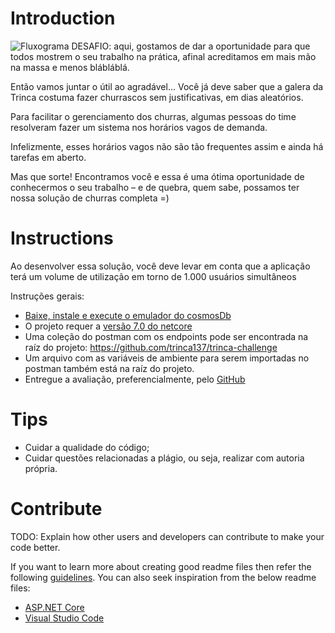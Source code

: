 # Introduction 
![Fluxograma](URL_da_Imagem)
DESAFIO: aqui, gostamos de dar a oportunidade para que todos mostrem o seu trabalho na prática, afinal acreditamos em mais mão na massa e menos blábláblá. 

Então vamos juntar o útil ao agradável... Você já deve saber que a galera da Trinca costuma fazer churrascos sem justificativas, em dias aleatórios. 

Para facilitar o gerenciamento dos churras, algumas pessoas do time resolveram fazer um sistema nos horários vagos de demanda. 

Infelizmente, esses horários vagos não são tão frequentes assim e ainda há tarefas em aberto. 

Mas que sorte! Encontramos você e essa é uma ótima oportunidade de conhecermos o seu trabalho – e de quebra, quem sabe, possamos ter nossa solução de churras completa =) 

# Instructions
Ao desenvolver essa solução, você deve levar em conta que a aplicação terá um volume de utilização em torno de 1.000 usuários simultâneos

Instruções gerais:
* [Baixe, instale e execute o emulador do cosmosDb](https://na01.safelinks.protection.outlook.com/?url=https%3A%2F%2Flearn.microsoft.com%2Fpt-br%2Fazure%2Fcosmos-db%2Flocal-emulator%3Ftabs%3Dssl-netstd21&data=05%7C01%7C%7C4d8234d88a034cc69ebd08dbf66b97cf%7C84df9e7fe9f640afb435aaaaaaaaaaaa%7C1%7C0%7C638374714189918435%7CUnknown%7CTWFpbGZsb3d8eyJWIjoiMC4wLjAwMDAiLCJQIjoiV2luMzIiLCJBTiI6Ik1haWwiLCJXVCI6Mn0%3D%7C3000%7C%7C%7C&sdata=iYASCNvCdHMMr%2FCWdFjA%2Biq6Ooge6u%2BEjJ9BPa%2FAdKc%3D&reserved=0)
* O projeto requer a [versão 7.0 do netcore](https://na01.safelinks.protection.outlook.com/?url=https%3A%2F%2Fdotnet.microsoft.com%2Fen-us%2Fdownload%2Fdotnet%2F7.0&data=05%7C01%7C%7C4d8234d88a034cc69ebd08dbf66b97cf%7C84df9e7fe9f640afb435aaaaaaaaaaaa%7C1%7C0%7C638374714189918435%7CUnknown%7CTWFpbGZsb3d8eyJWIjoiMC4wLjAwMDAiLCJQIjoiV2luMzIiLCJBTiI6Ik1haWwiLCJXVCI6Mn0%3D%7C3000%7C%7C%7C&sdata=oNg1ck4UHly2KPZuH5L4B9GaI6%2BNAd3IYApgSv013LQ%3D&reserved=0)
* Uma coleção do postman com os endpoints pode ser encontrada na raíz do projeto: https://github.com/trinca137/trinca-challenge
* Um arquivo com as variáveis de ambiente para serem importadas no postman também está na raíz do projeto.
* Entregue a avaliação, preferencialmente, pelo [GitHub](https://na01.safelinks.protection.outlook.com/?url=https%3A%2F%2Fdotnet.microsoft.com%2Fen-us%2Fdownload%2Fdotnet%2F7.0&data=05%7C01%7C%7C4d8234d88a034cc69ebd08dbf66b97cf%7C84df9e7fe9f640afb435aaaaaaaaaaaa%7C1%7C0%7C638374714189918435%7CUnknown%7CTWFpbGZsb3d8eyJWIjoiMC4wLjAwMDAiLCJQIjoiV2luMzIiLCJBTiI6Ik1haWwiLCJXVCI6Mn0%3D%7C3000%7C%7C%7C&sdata=oNg1ck4UHly2KPZuH5L4B9GaI6%2BNAd3IYApgSv013LQ%3D&reserved=0)

# Tips
* Cuidar a qualidade do código;
* Cuidar questões relacionadas a plágio, ou seja, realizar com autoria própria. 

# Contribute
TODO: Explain how other users and developers can contribute to make your code better. 

If you want to learn more about creating good readme files then refer the following [guidelines](https://docs.microsoft.com/en-us/azure/devops/repos/git/create-a-readme?view=azure-devops). You can also seek inspiration from the below readme files:
- [ASP.NET Core](https://github.com/aspnet/Home)
- [Visual Studio Code](https://github.com/Microsoft/vscode)
